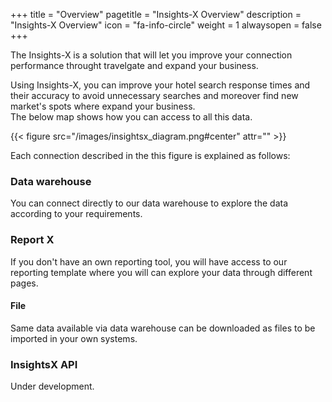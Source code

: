 +++
title = "Overview"
pagetitle = "Insights-X Overview"
description = "Insights-X Overview"
icon = "fa-info-circle"
weight = 1
alwaysopen = false
+++

The Insights-X is a solution that will let you improve your connection performance throught travelgate and expand your business.

Using Insights-X, you can improve your hotel search response times and their accuracy to avoid unnecessary searches and moreover find new market's spots where expand your business.   
The below map shows how you can access to all this data.

{{< figure src="/images/insightsx_diagram.png#center" attr="" >}}

Each connection described in the this figure is explained as follows:

### Data warehouse

You can connect directly to our data warehouse to explore the data according to your requirements.

### Report X

If you don't have an own reporting tool, you will have access to our reporting template where you will can explore your data through different pages.

#### File

Same data available via data warehouse can be downloaded as files to be imported in your own systems.

### InsightsX API

Under development.
